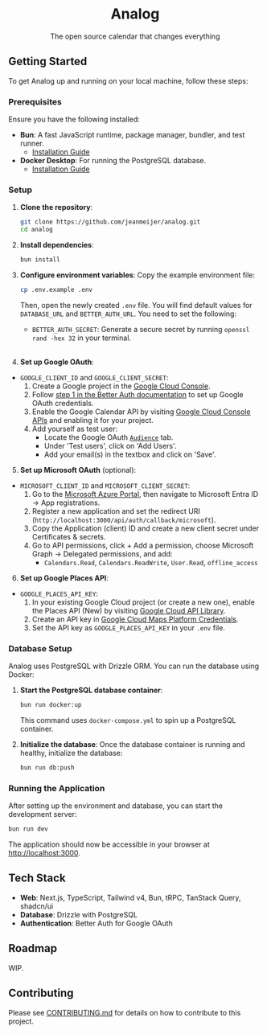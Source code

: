 <p align="center">
  <h1 align="center">Analog</h1>
  <p align="center">The open source calendar that changes everything</p>
</p>

## Getting Started

To get Analog up and running on your local machine, follow these steps:

### Prerequisites

Ensure you have the following installed:

- **Bun**: A fast JavaScript runtime, package manager, bundler, and test runner.
  - [Installation Guide](https://bun.sh/docs/installation)
- **Docker Desktop**: For running the PostgreSQL database.
  - [Installation Guide](https://www.docker.com/products/docker-desktop/)

### Setup

1.  **Clone the repository**:

    ```bash
    git clone https://github.com/jeanmeijer/analog.git
    cd analog
    ```

2.  **Install dependencies**:

    ```bash
    bun install
    ```

3.  **Configure environment variables**:
    Copy the example environment file:

    ```bash
    cp .env.example .env
    ```

    Then, open the newly created `.env` file. You will find default values for `DATABASE_URL` and `BETTER_AUTH_URL`. You need to set the following:
    - `BETTER_AUTH_SECRET`: Generate a secure secret by running `openssl rand -hex 32` in your terminal.
      <br/><br/>

4.  **Set up Google OAuth**:

- `GOOGLE_CLIENT_ID` and `GOOGLE_CLIENT_SECRET`:
  1. Create a Google project in the [Google Cloud Console](https://console.cloud.google.com/).
  2. Follow [step 1 in the Better Auth documentation](https://www.better-auth.com/docs/authentication/google) to set up Google OAuth credentials.
  3. Enable the Google Calendar API by visiting [Google Cloud Console APIs](https://console.cloud.google.com/apis/library/calendar-json.googleapis.com) and enabling it for your project.
  4. Add yourself as test user:
     - Locate the Google OAuth [`Audience`](https://console.cloud.google.com/auth/audience) tab.
     - Under 'Test users', click on 'Add Users'.
     - Add your email(s) in the textbox and click on 'Save'.

5. **Set up Microsoft OAuth** (optional):

- `MICROSOFT_CLIENT_ID` and `MICROSOFT_CLIENT_SECRET`:
  1. Go to the [Microsoft Azure Portal](https://portal.azure.com/), then navigate to Microsoft Entra ID → App registrations.
  2. Register a new application and set the redirect URI (`http://localhost:3000/api/auth/callback/microsoft`).
  3. Copy the Application (client) ID and create a new client secret under Certificates & secrets.
  4. Go to API permissions, click + Add a permission, choose Microsoft Graph → Delegated permissions, and add:
     - `Calendars.Read`, `Calendars.ReadWrite`, `User.Read`, `offline_access`

6. **Set up Google Places API**:

- `GOOGLE_PLACES_API_KEY`:
  1. In your existing Google Cloud project (or create a new one), enable the Places API (New) by visiting [Google Cloud API Library](https://console.cloud.google.com/apis/library/places.googleapis.com).
  2. Create an API key in [Google Cloud Maps Platform Credentials](https://console.cloud.google.com/google/maps-apis/credentials).
  3. Set the API key as `GOOGLE_PLACES_API_KEY` in your `.env` file.

### Database Setup

Analog uses PostgreSQL with Drizzle ORM. You can run the database using Docker:

1.  **Start the PostgreSQL database container**:

    ```bash
    bun run docker:up
    ```

    This command uses `docker-compose.yml` to spin up a PostgreSQL container.

2.  **Initialize the database**:
    Once the database container is running and healthy, initialize the database:
    ```bash
    bun run db:push
    ```

### Running the Application

After setting up the environment and database, you can start the development server:

```bash
bun run dev
```

The application should now be accessible in your browser at [http://localhost:3000](http://localhost:3000).

## Tech Stack

- **Web**: Next.js, TypeScript, Tailwind v4, Bun, tRPC, TanStack Query, shadcn/ui
- **Database**: Drizzle with PostgreSQL
- **Authentication**: Better Auth for Google OAuth

## Roadmap

WIP.

## Contributing

Please see [CONTRIBUTING.md](./CONTRIBUTING.md) for details on how to contribute to this project.
